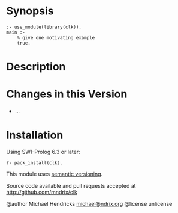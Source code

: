 # Synopsis

    :- use_module(library(clk)).
    main :-
        % give one motivating example
        true.

# Description

# Changes in this Version

  * ...

# Installation

Using SWI-Prolog 6.3 or later:

    ?- pack_install(clk).

This module uses [semantic versioning](http://semver.org/).

Source code available and pull requests accepted at
http://github.com/mndrix/clk

@author Michael Hendricks <michael@ndrix.org>
@license unlicense

